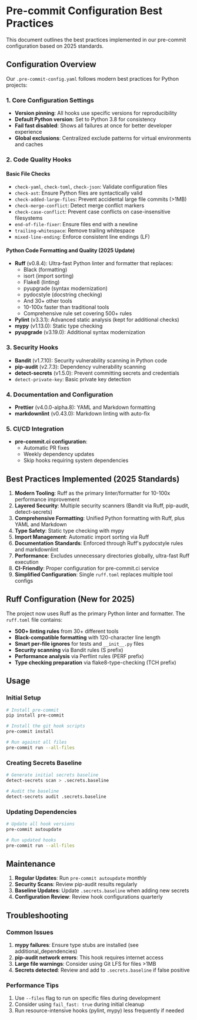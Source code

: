# Pre-commit Configuration Best Practices

This document outlines the best practices implemented in our pre-commit configuration based on 2025 standards.

## Configuration Overview

Our `.pre-commit-config.yaml` follows modern best practices for Python projects:

### 1. **Core Configuration Settings**

- **Version pinning**: All hooks use specific versions for reproducibility
- **Default Python version**: Set to Python 3.8 for consistency
- **Fail fast disabled**: Shows all failures at once for better developer experience
- **Global exclusions**: Centralized exclude patterns for virtual environments and caches

### 2. **Code Quality Hooks**

#### Basic File Checks

- `check-yaml`, `check-toml`, `check-json`: Validate configuration files
- `check-ast`: Ensure Python files are syntactically valid
- `check-added-large-files`: Prevent accidental large file commits (>1MB)
- `check-merge-conflict`: Detect merge conflict markers
- `check-case-conflict`: Prevent case conflicts on case-insensitive filesystems
- `end-of-file-fixer`: Ensure files end with a newline
- `trailing-whitespace`: Remove trailing whitespace
- `mixed-line-ending`: Enforce consistent line endings (LF)

#### Python Code Formatting and Quality (2025 Update)

- **Ruff** (v0.8.4): Ultra-fast Python linter and formatter that replaces:
  - Black (formatting)
  - isort (import sorting)
  - Flake8 (linting)
  - pyupgrade (syntax modernization)
  - pydocstyle (docstring checking)
  - And 30+ other tools
  - 10-100x faster than traditional tools
  - Comprehensive rule set covering 500+ rules
- **Pylint** (v3.3.1): Advanced static analysis (kept for additional checks)
- **mypy** (v1.13.0): Static type checking
- **pyupgrade** (v3.19.0): Additional syntax modernization

### 3. **Security Hooks**

- **Bandit** (v1.7.10): Security vulnerability scanning in Python code
- **pip-audit** (v2.7.3): Dependency vulnerability scanning
- **detect-secrets** (v1.5.0): Prevent committing secrets and credentials
- `detect-private-key`: Basic private key detection

### 4. **Documentation and Configuration**

- **Prettier** (v4.0.0-alpha.8): YAML and Markdown formatting
- **markdownlint** (v0.43.0): Markdown linting with auto-fix

### 5. **CI/CD Integration**

- **pre-commit.ci configuration**:
  - Automatic PR fixes
  - Weekly dependency updates
  - Skip hooks requiring system dependencies

## Best Practices Implemented (2025 Standards)

1. **Modern Tooling**: Ruff as the primary linter/formatter for 10-100x performance improvement
2. **Layered Security**: Multiple security scanners (Bandit via Ruff, pip-audit, detect-secrets)
3. **Comprehensive Formatting**: Unified Python formatting with Ruff, plus YAML and Markdown
4. **Type Safety**: Static type checking with mypy
5. **Import Management**: Automatic import sorting via Ruff
6. **Documentation Standards**: Enforced through Ruff's pydocstyle rules and markdownlint
7. **Performance**: Excludes unnecessary directories globally, ultra-fast Ruff execution
8. **CI-Friendly**: Proper configuration for pre-commit.ci service
9. **Simplified Configuration**: Single `ruff.toml` replaces multiple tool configs

## Ruff Configuration (New for 2025)

The project now uses Ruff as the primary Python linter and formatter. The `ruff.toml` file contains:

- **500+ linting rules** from 30+ different tools
- **Black-compatible formatting** with 120-character line length
- **Smart per-file ignores** for tests and `__init__.py` files
- **Security scanning** via Bandit rules (S prefix)
- **Performance analysis** via Perflint rules (PERF prefix)
- **Type checking preparation** via flake8-type-checking (TCH prefix)

## Usage

### Initial Setup

```bash
# Install pre-commit
pip install pre-commit

# Install the git hook scripts
pre-commit install

# Run against all files
pre-commit run --all-files
```

### Creating Secrets Baseline

```bash
# Generate initial secrets baseline
detect-secrets scan > .secrets.baseline

# Audit the baseline
detect-secrets audit .secrets.baseline
```

### Updating Dependencies

```bash
# Update all hook versions
pre-commit autoupdate

# Run updated hooks
pre-commit run --all-files
```

## Maintenance

1. **Regular Updates**: Run `pre-commit autoupdate` monthly
2. **Security Scans**: Review pip-audit results regularly
3. **Baseline Updates**: Update `.secrets.baseline` when adding new secrets
4. **Configuration Review**: Review hook configurations quarterly

## Troubleshooting

### Common Issues

1. **mypy failures**: Ensure type stubs are installed (see additional_dependencies)
2. **pip-audit network errors**: This hook requires internet access
3. **Large file warnings**: Consider using Git LFS for files >1MB
4. **Secrets detected**: Review and add to `.secrets.baseline` if false positive

### Performance Tips

1. Use `--files` flag to run on specific files during development
2. Consider using `fail_fast: true` during initial cleanup
3. Run resource-intensive hooks (pylint, mypy) less frequently if needed

